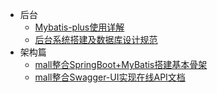   * 后台
    * [Mybatis-plus使用详解](back/Mybatis-plus使用详解.md)
    * [后台系统搭建及数据库设计规范](back/谷粒在线教育--后台系统搭建及数据库设计规范.md)
  * 架构篇
    * [mall整合SpringBoot+MyBatis搭建基本骨架](architect/mall_arch_01.md)
    * [mall整合Swagger-UI实现在线API文档](architect/mall_arch_02.md)